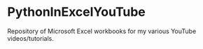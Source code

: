 # PythonInExcelYouTube
Repository of Microsoft Excel workbooks for my various YouTube videos/tutorials.
